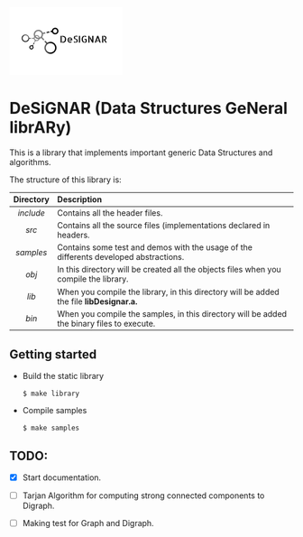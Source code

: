![logo](logo.png)

# DeSiGNAR (Data Structures GeNeral librARy)

This is a library that implements important generic Data Structures and
algorithms.

The structure of this library is:

| Directory        | Description|
| :-------------: |:-------------|
| *include*     | Contains all the header files. |
| *src*      | Contains all the source files (implementations declared in headers.|
| *samples* | Contains some test and demos with the usage of the differents developed abstractions.|
| *obj* |In this directory will be created all the objects files when you compile the library.|
| *lib* |When you compile the library, in this directory will be added the file **libDesignar.a.**|
| *bin* |When you compile the samples, in this directory will be added the binary files to execute.|


## Getting started

- Build the static library

  ```shell
  $ make library
  ```

- Compile samples 

  ```shell
  $ make samples
  ```

## TODO:

- [x] Start documentation.
- [ ] Tarjan Algorithm for computing strong connected components to Digraph.
- [ ] Making test for Graph and Digraph.


